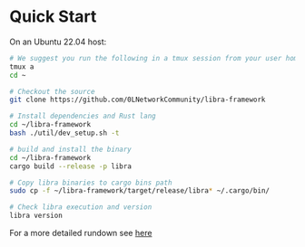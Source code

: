 # Quick Start

On an Ubuntu 22.04 host:

``` bash
# We suggest you run the following in a tmux session from your user home directory
tmux a
cd ~

# Checkout the source
git clone https://github.com/0LNetworkCommunity/libra-framework

# Install dependencies and Rust lang
cd ~/libra-framework
bash ./util/dev_setup.sh -t

# build and install the binary
cd ~/libra-framework
cargo build --release -p libra 

# Copy libra binaries to cargo bins path
sudo cp -f ~/libra-framework/target/release/libra* ~/.cargo/bin/

# Check libra execution and version 
libra version
```

For a more detailed rundown see [here](detailed-instructions)
